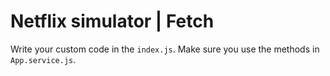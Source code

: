 # Netflix simulator | Fetch

Write your custom code in the `index.js`. Make sure you use the methods in `App.service.js`.